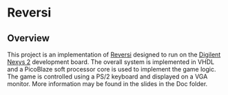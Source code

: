 Reversi
=======

Overview
--------
This project is an implementation of [Reversi](https://en.wikipedia.org/wiki/Reversi) designed to run on the [Digilent Nexys 2](http://www.digilentinc.com/Products/Detail.cfm?Prod=NEXYS2) development board. The overall system is implemented in VHDL and a PicoBlaze soft processor core is used to implement the game logic. The game is controlled using a PS/2 keyboard and displayed on a VGA monitor. More information may be found in the slides in the Doc folder.
